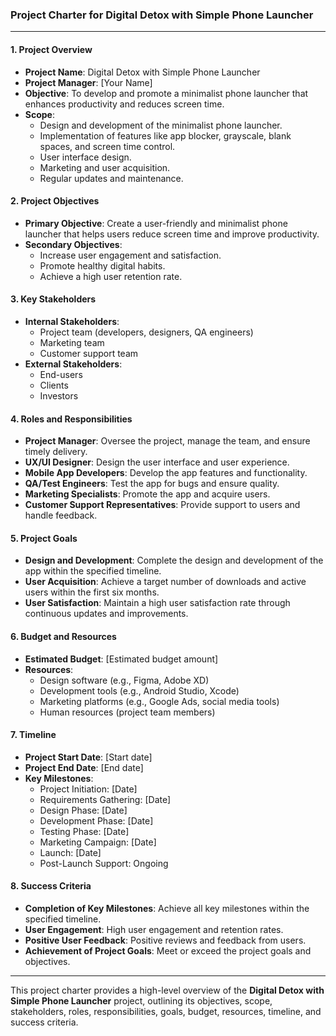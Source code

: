 ### Project Charter for Digital Detox with Simple Phone Launcher

---

#### 1. Project Overview
- **Project Name**: Digital Detox with Simple Phone Launcher
- **Project Manager**: [Your Name]
- **Objective**: To develop and promote a minimalist phone launcher that enhances productivity and reduces screen time.
- **Scope**: 
  - Design and development of the minimalist phone launcher.
  - Implementation of features like app blocker, grayscale, blank spaces, and screen time control.
  - User interface design.
  - Marketing and user acquisition.
  - Regular updates and maintenance.

#### 2. Project Objectives
- **Primary Objective**: Create a user-friendly and minimalist phone launcher that helps users reduce screen time and improve productivity.
- **Secondary Objectives**:
  - Increase user engagement and satisfaction.
  - Promote healthy digital habits.
  - Achieve a high user retention rate.

#### 3. Key Stakeholders
- **Internal Stakeholders**:
  - Project team (developers, designers, QA engineers)
  - Marketing team
  - Customer support team
- **External Stakeholders**:
  - End-users
  - Clients
  - Investors

#### 4. Roles and Responsibilities
- **Project Manager**: Oversee the project, manage the team, and ensure timely delivery.
- **UX/UI Designer**: Design the user interface and user experience.
- **Mobile App Developers**: Develop the app features and functionality.
- **QA/Test Engineers**: Test the app for bugs and ensure quality.
- **Marketing Specialists**: Promote the app and acquire users.
- **Customer Support Representatives**: Provide support to users and handle feedback.

#### 5. Project Goals
- **Design and Development**: Complete the design and development of the app within the specified timeline.
- **User Acquisition**: Achieve a target number of downloads and active users within the first six months.
- **User Satisfaction**: Maintain a high user satisfaction rate through continuous updates and improvements.

#### 6. Budget and Resources
- **Estimated Budget**: [Estimated budget amount]
- **Resources**:
  - Design software (e.g., Figma, Adobe XD)
  - Development tools (e.g., Android Studio, Xcode)
  - Marketing platforms (e.g., Google Ads, social media tools)
  - Human resources (project team members)

#### 7. Timeline
- **Project Start Date**: [Start date]
- **Project End Date**: [End date]
- **Key Milestones**:
  - Project Initiation: [Date]
  - Requirements Gathering: [Date]
  - Design Phase: [Date]
  - Development Phase: [Date]
  - Testing Phase: [Date]
  - Marketing Campaign: [Date]
  - Launch: [Date]
  - Post-Launch Support: Ongoing

#### 8. Success Criteria
- **Completion of Key Milestones**: Achieve all key milestones within the specified timeline.
- **User Engagement**: High user engagement and retention rates.
- **Positive User Feedback**: Positive reviews and feedback from users.
- **Achievement of Project Goals**: Meet or exceed the project goals and objectives.

---

This project charter provides a high-level overview of the **Digital Detox with Simple Phone Launcher** project, outlining its objectives, scope, stakeholders, roles, responsibilities, goals, budget, resources, timeline, and success criteria.
